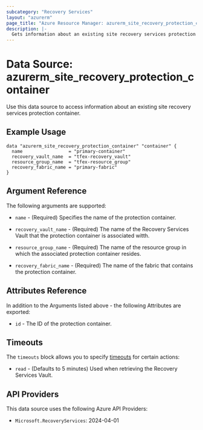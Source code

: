 ```yaml
---
subcategory: "Recovery Services"
layout: "azurerm"
page_title: "Azure Resource Manager: azurerm_site_recovery_protection_container"
description: |-
  Gets information about an existing site recovery services protection container on Azure.
---
```


# Data Source: azurerm_site_recovery_protection_container

Use this data source to access information about an existing site recovery services protection container.

## Example Usage

```hcl
data "azurerm_site_recovery_protection_container" "container" {
  name                 = "primary-container"
  recovery_vault_name  = "tfex-recovery_vault"
  resource_group_name  = "tfex-resource_group"
  recovery_fabric_name = "primary-fabric"
}
```

## Argument Reference

The following arguments are supported:

* `name` - (Required) Specifies the name of the protection container.

* `recovery_vault_name` - (Required) The name of the Recovery Services Vault that the protection container is associated witth.

* `resource_group_name` - (Required) The name of the resource group in which the associated protection container resides.

* `recovery_fabric_name` - (Required) The name of the fabric that contains the protection container.

## Attributes Reference

In addition to the Arguments listed above - the following Attributes are exported:

* `id` - The ID of the protection container.

## Timeouts

The `timeouts` block allows you to specify [timeouts](https://www.terraform.io/language/resources/syntax#operation-timeouts) for certain actions:

* `read` - (Defaults to 5 minutes) Used when retrieving the Recovery Services Vault.

## API Providers
<!-- This section is generated, changes will be overwritten -->
This data source uses the following Azure API Providers:

* `Microsoft.RecoveryServices`: 2024-04-01
